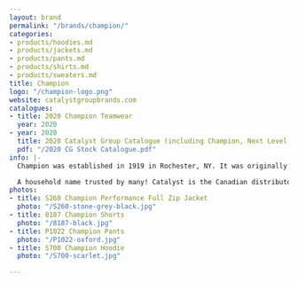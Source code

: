 ```yaml
---
layout: brand
permalink: "/brands/champion/"
categories:
- products/hoodies.md
- products/jackets.md
- products/pants.md
- products/shirts.md
- products/sweaters.md
title: Champion
logo: "/champion-logo.png"
website: catalystgroupbrands.com
catalogues:
- title: 2020 Champion Teamwear
  year: 2020
- year: 2020
  title: 2020 Catalyst Group Catalogue (including Champion, Next Level & Timberlea)
  pdf: "/2020 CG Stock Catalogue.pdf"
info: |-
  Champion was established in 1919 in Rochester, NY. It was originally named Knickerbocker Knitting Mills :)

  A household name trusted by many! Catalyst is the Canadian distributor for Champion.
photos:
- title: S260 Champion Performance Full Zip Jacket
  photo: "/S260-stone-grey-black.jpg"
- title: 8187 Champion Shorts
  photo: "/8187-black.jpg"
- title: P1022 Champion Pants
  photo: "/P1022-oxford.jpg"
- title: S700 Champion Hoodie
  photo: "/S700-scarlet.jpg"

---
```

